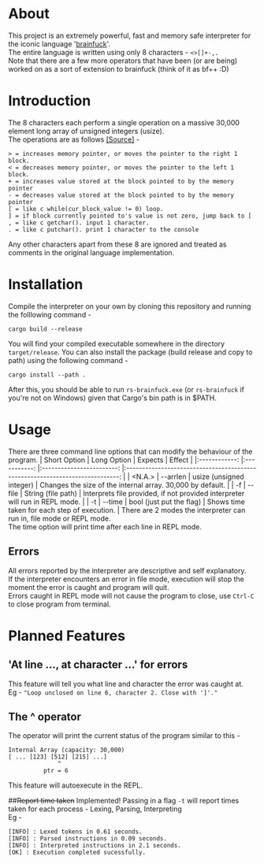 # About
This project is an extremely powerful, fast and memory safe interpreter for the iconic language '[brainfuck](https://esolangs.org/wiki/Brainfuck)'.  
The entire language is written using only 8 characters - `<>[]+-,.`  
Note that there are a few more operators that have been (or are being) worked on as a sort of extension to brainfuck (think of it as bf++ :D)

# Introduction
The 8 characters each perform a single operation on a massive 30,000 element long array of unsigned integers (usize).  
The operations are as follows [[Source]](https://gist.github.com/roachhd/dce54bec8ba55fb17d3a) - 
```brainfuck
> = increases memory pointer, or moves the pointer to the right 1 block.
< = decreases memory pointer, or moves the pointer to the left 1 block.
+ = increases value stored at the block pointed to by the memory pointer
- = decreases value stored at the block pointed to by the memory pointer
[ = like c while(cur_block_value != 0) loop.
] = if block currently pointed to's value is not zero, jump back to [
, = like c getchar(). input 1 character.
. = like c putchar(). print 1 character to the console
```
Any other characters apart from these 8 are ignored and treated as comments in the original language implementation.

# Installation
Compile the interpreter on your own by cloning this repository and running the folllowing command -
```
cargo build --release
```
You will find your compiled executable somewhere in the directory `target/release`.
You can also install the package (build release and copy to path) using the following command -
```
cargo install --path .
```
After this, you should be able to run `rs-brainfuck.exe` (or `rs-brainfuck` if you're not on Windows) given that Cargo's bin path is in $PATH.

# Usage
There are three command line options that can modify the behaviour of the program.
| Short Option 	| Long Option 	|          Expects         	|                                    Effect                                    	|
|:------------:	|:-----------:	|:------------------------:	|:----------------------------------------------------------------------------:	|
|    <N.A.>    	|   --arrlen  	| usize (unsigned integer) 	|          Changes the size of the internal array. 30,000 by default.          	|
|      -f      	|    --file   	|    String (file path)    	| Interprets file provided, if not provided interpreter will run in REPL mode. 	|
|      -t      	|    --time   	| bool (just put the flag) 	|                 Shows time taken for each step of execution.                 	|
There are 2 modes the interpreter can run in, file mode or REPL mode.  
The time option will print time after each line in REPL mode.

## Errors
All errors reported by the interpreter are descriptive and self explanatory.  
If the interpreter encounters an error in file mode, execution will stop the moment the error is caught and program will quit.  
Errors caught in REPL mode will not cause the program to close, use `Ctrl-C` to close program from terminal.

# Planned Features
## 'At line ..., at character ...' for errors
This feature will tell you what line and character the error was caught at.  
Eg - `"Loop unclosed on line 6, character 2. Close with ']'."`

## The ^ operator
The operator will print the current status of the program similar to this -
```
Internal Array (capacity: 30,000)
[ ... [123] [512] [215] ...]
              ^
          ptr = 6
```
This feature will autoexecute in the REPL.

##~~Report time taken~~ Implemented!
Passing in a flag `-t` will report times taken for each process - Lexing, Parsing, Interpreting  
Eg -
```
[INFO] : Lexed tokens in 0.61 seconds.
[INFO] : Parsed instructions in 0.09 seconds.
[INFO] : Interpreted instructions in 2.1 seconds.
[OK] : Execution completed sucessfully.
```

